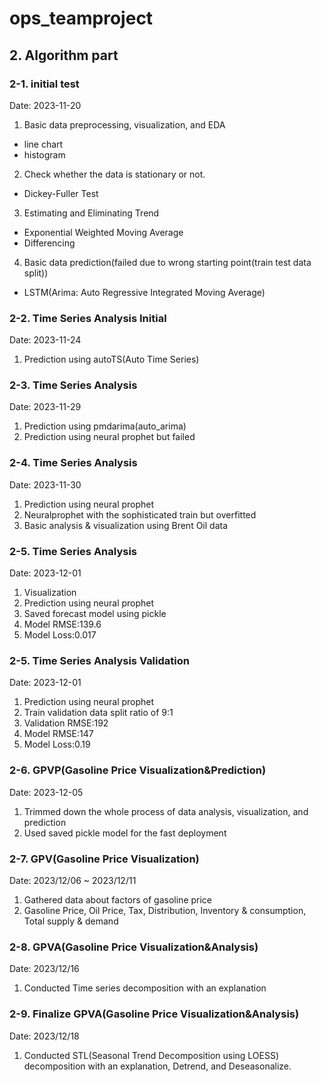 # ops_teamproject

## 2. Algorithm part
### 2-1. initial test
Date: 2023-11-20
1. Basic data preprocessing, visualization, and EDA
  - line chart
  - histogram
2. Check whether the data is stationary or not.
  - Dickey-Fuller Test
3. Estimating and Eliminating Trend
  - Exponential Weighted Moving Average
  - Differencing
4. Basic data prediction(failed due to wrong starting point(train test data split))
- LSTM(Arima: Auto Regressive Integrated Moving Average)

### 2-2. Time Series Analysis Initial
Date: 2023-11-24
1. Prediction using autoTS(Auto Time Series)

### 2-3. Time Series Analysis 
Date: 2023-11-29
1. Prediction using pmdarima(auto_arima)
2. Prediction using neural prophet but failed

### 2-4. Time Series Analysis 
Date: 2023-11-30
1. Prediction using neural prophet
2. Neuralprophet with the sophisticated train but overfitted
3. Basic analysis & visualization using Brent Oil data

### 2-5. Time Series Analysis 
Date: 2023-12-01
1. Visualization
2. Prediction using neural prophet
3. Saved forecast model using pickle
4. Model RMSE:139.6
5. Model Loss:0.017

### 2-5. Time Series Analysis Validation 
Date: 2023-12-01
1. Prediction using neural prophet
2. Train validation data split ratio of 9:1
3. Validation RMSE:192
4. Model RMSE:147
5. Model Loss:0.19

### 2-6. GPVP(Gasoline Price Visualization&Prediction) 
Date: 2023-12-05
1. Trimmed down the whole process of data analysis, visualization, and prediction
2. Used saved pickle model for the fast deployment

### 2-7. GPV(Gasoline Price Visualization)
Date: 2023/12/06 ~ 2023/12/11
1. Gathered data about factors of gasoline price
2. Gasoline Price, Oil Price, Tax, Distribution, Inventory & consumption, Total supply & demand

### 2-8. GPVA(Gasoline Price Visualization&Analysis)
Date: 2023/12/16
1. Conducted Time series decomposition with an explanation

### 2-9. Finalize GPVA(Gasoline Price Visualization&Analysis)
Date: 2023/12/18
1. Conducted STL(Seasonal Trend Decomposition using LOESS) decomposition with an explanation, Detrend, and Deseasonalize.

